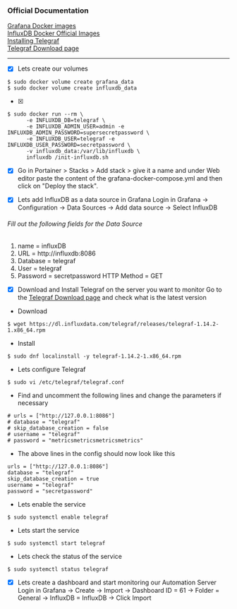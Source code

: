 ### Official Documentation
[Grafana Docker images](https://grafana.com/docs/grafana/latest/installation/docker/ "Grafana Docker images")<br />
[InfluxDB Docker Official Images](https://hub.docker.com/_/influxdb "InfluxDB Docker Official Image")<br />
[Installing Telegraf](https://docs.influxdata.com/telegraf/v1.14/introduction/installation "Installing Telegraf")<br />
[Telegraf Download page](https://portal.influxdata.com/downloads/ "Telegraf Download page")

---

- [X] Lets create our volumes
```ignorelang
$ sudo docker volume create grafana_data
$ sudo docker volume create influxdb_data
```

- [X]
```ignorelang
$ sudo docker run --rm \
      -e INFLUXDB_DB=telegraf \
      -e INFLUXDB_ADMIN_USER=admin -e INFLUXDB_ADMIN_PASSWORD=supersecretpassword \
      -e INFLUXDB_USER=telegraf -e INFLUXDB_USER_PASSWORD=secretpassword \
      -v influxdb_data:/var/lib/influxdb \
      influxdb /init-influxdb.sh
```

- [X] Go in Portainer > Stacks > Add stack > give it a name and under Web editor paste the content of the grafana-docker-compose.yml and then click on "Deploy the stack".

- [X] Lets add InfluxDB as a data source in Grafana
Login in Grafana -> Configuration -> Data Sources -> Add data source -> Select InfluxDB

###### Fill out the following fields for the Data Source
1. name = influxDB
2. URL = http://influxdb:8086
3. Database = telegraf
4. User = telegraf
5. Password = secretpassword
HTTP Method = GET

- [X] Download and Install Telegraf on the server you want to monitor
Go to the [Telegraf Download page](https://portal.influxdata.com/downloads/ "Telegraf Download page") and check what is the latest version<br />

- Download
```ignorelang
$ wget https://dl.influxdata.com/telegraf/releases/telegraf-1.14.2-1.x86_64.rpm
```
- Install
```ignorelang
$ sudo dnf localinstall -y telegraf-1.14.2-1.x86_64.rpm
```

- Lets configure Telegraf
```ignorelang
$ sudo vi /etc/telegraf/telegraf.conf
```

- Find and uncomment the following lines and change the parameters if necessary
```ignorelang
# urls = ["http://127.0.0.1:8086"]
# database = "telegraf"
# skip_database_creation = false
# username = "telegraf"
# password = "metricsmetricsmetricsmetrics"
```

- The above lines in the config should now look like this
```
urls = ["http://127.0.0.1:8086"]
database = "telegraf"
skip_database_creation = true
username = "telegraf"
password = "secretpassword"
```

- Lets enable the service
```ignorelang
$ sudo systemctl enable telegraf
```

- Lets start the service
```ignorelang
$ sudo systemctl start telegraf
```

- Lets check the status of the service
```ignorelang
$ sudo systemctl status telegraf
```

- [X] Lets create a dashboard and start monitoring our Automation Server
Login in Grafana -> Create -> Import -> Dashboard ID = 61 -> Folder = General -> InfluxDB = InfluxDB -> Click Import